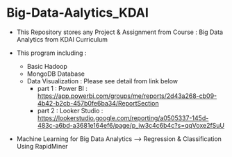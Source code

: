 # Big-Data-Aalytics_KDAI

- This Repository stores any Project & Assignment from Course : Big Data Analytics from KDAI Curriculum
- This program including :
   - Basic Hadoop
   - MongoDB Database
   - Data Visualization : Please see detail from link below
     - part 1 : Power BI : https://app.powerbi.com/groups/me/reports/2d43a268-cb09-4b42-b2cb-457b0fe6ba34/ReportSection
     - part 2 : Looker Studio : https://lookerstudio.google.com/reporting/a0505337-145d-483c-a6bd-a3681e164ef6/page/p_iw3c4c6b4c?s=qqVoxe2fSuU
 
- Machine Learning for Big Data Analytics -->  Regression & Classification Using RapidMiner

   
   
